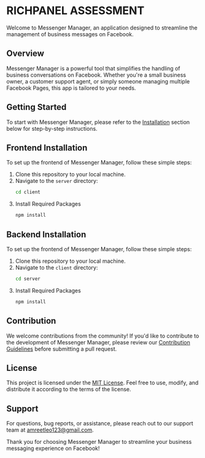 # RICHPANEL ASSESSMENT

Welcome to Messenger Manager, an application designed to streamline the management of business messages on Facebook.

## Overview

Messenger Manager is a powerful tool that simplifies the handling of business conversations on Facebook. Whether you're a small business owner, a customer support agent, or simply someone managing multiple Facebook Pages, this app is tailored to your needs.

## Getting Started

To start with Messenger Manager, please refer to the [Installation](#installation) section below for step-by-step instructions.

## Frontend Installation

To set up the frontend of Messenger Manager, follow these simple steps:
1. Clone this repository to your local machine.
2. Navigate to the `server` directory:
     ```bash
     cd client
 3. Install Required Packages
    ```bash
    npm install
    
## Backend Installation

To set up the frontend of Messenger Manager, follow these simple steps:
1. Clone this repository to your local machine.
2. Navigate to the `client` directory:
     ```bash
     cd server
 3. Install Required Packages
    ```bash
    npm install

## Contribution

We welcome contributions from the community! If you'd like to contribute to the development of Messenger Manager, please review our [Contribution Guidelines](CONTRIBUTING.md) before submitting a pull request.

## License

This project is licensed under the [MIT License](LICENSE.md). Feel free to use, modify, and distribute it according to the terms of the license.

## Support

For questions, bug reports, or assistance, please reach out to our support team at [amreetleo123@gmail.com](mailto:amreetleo123@gmail.com).

Thank you for choosing Messenger Manager to streamline your business messaging experience on Facebook!
